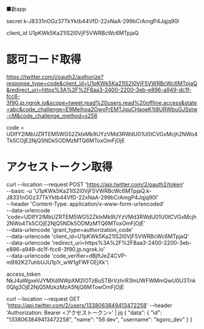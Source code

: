 ■新app

secret
	k-J8331nOGz37TkYktb44VfD-22xNaA-299bCrAmgP4Jqjq90l

client_id
	U1pKWk5Ka21IS2I0VjF5VWRBcWc6MTpjaQ


# 認可コード取得
https://twitter.com/i/oauth2/authorize?response_type=code&client_id=U1pKWk5Ka21IS2I0VjF5VWRBcWc6MTpjaQ&redirect_uri=https%3A%2F%2F8aa3-2400-2200-3eb-e896-a949-dc1f-fcc6-3f90.jp.ngrok.io&scope=tweet.read%20users.read%20offline.access&state=abc&code_challenge=E9Melhoa2OwvFrEMTJguCHaoeK1t8URWbuGJSstw-cM&code_challenge_method=s256

code = UDlfY2lMbUZRTEM5WG52ZklxMk9UYzVMd3RWdU01U0tCVGxMcjh2NWo4Tk5COjE2NjQ5NDk5ODMzMTQ6MToxOmFjOjE

# アクセストークン取得
curl --location --request POST 'https://api.twitter.com/2/oauth2/token' \
                  --basic -u 'U1pKWk5Ka21IS2I0VjF5VWRBcWc6MTpjaQ:k-J8331nOGz37TkYktb44VfD-22xNaA-299bCrAmgP4Jqjq90l' \
                  --header 'Content-Type: application/x-www-form-urlencoded' \
                  --data-urlencode 'code=UDlfY2lMbUZRTEM5WG52ZklxMk9UYzVMd3RWdU01U0tCVGxMcjh2NWo4Tk5COjE2NjQ5NDk5ODMzMTQ6MToxOmFjOjE' \
                  --data-urlencode 'grant_type=authorization_code' \
                  --data-urlencode 'client_id=U1pKWk5Ka21IS2I0VjF5VWRBcWc6MTpjaQ' \
                  --data-urlencode 'redirect_uri=https%3A%2F%2F8aa3-2400-2200-3eb-e896-a949-dc1f-fcc6-3f90.jp.ngrok.io' \
                  --data-urlencode 'code_verifier=dBjftJeZ4CVP-mB92K27uhbUJU1p1r_wW1gFWFOEjXk'\

access_token
NkJ4aWgxeVJYMXdINWpXM2lOTzBuSTBrVzhrR3lnUWFWMmQwU0U3Tnk0Qlg3OjE2NjQ5MzkzMzA5NjQ6MTowOmFjOjE

curl --location --request GET 'https://api.twitter.com/2/users/1338063849413472258' \--header 'Authorization: Bearer <アクセストークン>' | jq
{
  "data": {
    "id": "1338063849413472258",
    "name": "56 dev",
    "username": "kgoro_dev"
  }
}